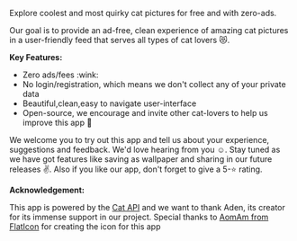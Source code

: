 Explore coolest and most quirky cat pictures for free and with zero-ads.

<p>Our goal is to provide an ad-free, clean experience of amazing cat pictures in a user-friendly feed that serves all types of cat lovers <span>&#128571.</span> </p>

<b>Key Features:</b>
<ul>
<li> Zero ads/fees :wink: </li>
<li>No login/registration, which means we don't collect any of your private data</li>
<li>Beautiful,clean,easy to navigate user-interface</li>
<li>Open-source, we encourage and invite other cat-lovers to help us improve this app <span>&#128588</span> </li>
</ul>

We welcome you to try out this app and tell us about your experience, suggestions and feedback. We'd love hearing from you :relaxed:.
 </b>Stay tuned</b> as we have got features like saving as wallpaper and sharing in our future releases :v:. Also if you like our app, don't forget to give a 5-:star: rating.
 
<b>Acknowledgement:</b>

This app is powered by the <a href="https://thecatapi.com">Cat API<a> and we want to thank Aden, its creator for its immense support in our project.
Special thanks to <a href="https://www.flaticon.com/authors/aomam"> AomAm from FlatIcon</a> for creating the icon for this app
